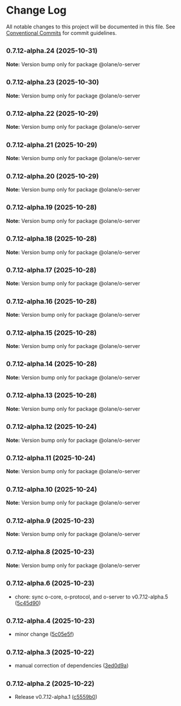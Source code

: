 # Change Log

All notable changes to this project will be documented in this file.
See [Conventional Commits](https://conventionalcommits.org) for commit guidelines.

## <small>0.7.12-alpha.24 (2025-10-31)</small>

**Note:** Version bump only for package @olane/o-server

## <small>0.7.12-alpha.23 (2025-10-30)</small>

**Note:** Version bump only for package @olane/o-server

## <small>0.7.12-alpha.22 (2025-10-29)</small>

**Note:** Version bump only for package @olane/o-server

## <small>0.7.12-alpha.21 (2025-10-29)</small>

**Note:** Version bump only for package @olane/o-server

## <small>0.7.12-alpha.20 (2025-10-29)</small>

**Note:** Version bump only for package @olane/o-server

## <small>0.7.12-alpha.19 (2025-10-28)</small>

**Note:** Version bump only for package @olane/o-server

## <small>0.7.12-alpha.18 (2025-10-28)</small>

**Note:** Version bump only for package @olane/o-server

## <small>0.7.12-alpha.17 (2025-10-28)</small>

**Note:** Version bump only for package @olane/o-server

## <small>0.7.12-alpha.16 (2025-10-28)</small>

**Note:** Version bump only for package @olane/o-server

## <small>0.7.12-alpha.15 (2025-10-28)</small>

**Note:** Version bump only for package @olane/o-server

## <small>0.7.12-alpha.14 (2025-10-28)</small>

**Note:** Version bump only for package @olane/o-server

## <small>0.7.12-alpha.13 (2025-10-28)</small>

**Note:** Version bump only for package @olane/o-server

## <small>0.7.12-alpha.12 (2025-10-24)</small>

**Note:** Version bump only for package @olane/o-server

## <small>0.7.12-alpha.11 (2025-10-24)</small>

**Note:** Version bump only for package @olane/o-server

## <small>0.7.12-alpha.10 (2025-10-24)</small>

**Note:** Version bump only for package @olane/o-server

## <small>0.7.12-alpha.9 (2025-10-23)</small>

**Note:** Version bump only for package @olane/o-server

## <small>0.7.12-alpha.8 (2025-10-23)</small>

**Note:** Version bump only for package @olane/o-server

## <small>0.7.12-alpha.6 (2025-10-23)</small>

- chore: sync o-core, o-protocol, and o-server to v0.7.12-alpha.5 ([5c45d90](https://github.com/olane-labs/olane/commit/5c45d90))

## <small>0.7.12-alpha.4 (2025-10-23)</small>

- minor change ([5c05e5f](https://github.com/olane-labs/olane/commit/5c05e5f))

## <small>0.7.12-alpha.3 (2025-10-22)</small>

- manual correction of dependencies ([3ed0d9a](https://github.com/olane-labs/olane/commit/3ed0d9a))

## <small>0.7.12-alpha.2 (2025-10-22)</small>

- Release v0.7.12-alpha.1 ([c5559b0](https://github.com/olane-labs/olane/commit/c5559b0))
